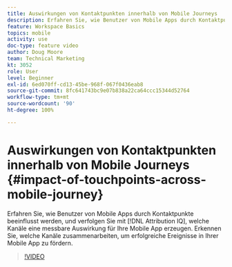 ```yaml
---
title: Auswirkungen von Kontaktpunkten innerhalb von Mobile Journeys
description: Erfahren Sie, wie Benutzer von Mobile Apps durch Kontaktpunkte beeinflusst werden, und verfolgen Sie mit Attribution IQ, welche Kanäle eine messbare Auswirkung für Ihre Mobile App erzeugen. Erkennen Sie, welche Kanäle zusammenarbeiten, um erfolgreiche Ereignisse in Ihrer Mobile App zu fördern.
feature: Workspace Basics
topics: mobile
activity: use
doc-type: feature video
author: Doug Moore
team: Technical Marketing
kt: 3052
role: User
level: Beginner
exl-id: 6ed070ff-cd13-45be-968f-067f0436eab8
source-git-commit: 8fc641743bc9e07b838a22ca64ccc15344d52764
workflow-type: tm+mt
source-wordcount: '90'
ht-degree: 100%

---
```


# Auswirkungen von Kontaktpunkten innerhalb von Mobile Journeys {#impact-of-touchpoints-across-mobile-journey}

Erfahren Sie, wie Benutzer von Mobile Apps durch Kontaktpunkte beeinflusst werden, und verfolgen Sie mit [!DNL Attribution IQ], welche Kanäle eine messbare Auswirkung für Ihre Mobile App erzeugen. Erkennen Sie, welche Kanäle zusammenarbeiten, um erfolgreiche Ereignisse in Ihrer Mobile App zu fördern.

>[!VIDEO](https://video.tv.adobe.com/v/27827/?quality=12&learn=on)

